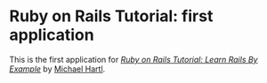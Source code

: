 # Ruby on Rails Tutorial: first application

This is the first application for [*Ruby on Rails Tutorial: Learn Rails By Example*](http://railstutorial.org/) by [Michael Hartl](http://michaelhartl.com/).